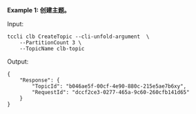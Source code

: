 **Example 1: 创建主题。**



Input: 

```
tccli clb CreateTopic --cli-unfold-argument  \
    --PartitionCount 3 \
    --TopicName clb-topic
```

Output: 
```
{
    "Response": {
        "TopicId": "b046ae5f-00cf-4e90-880c-215e5ae7b6xy",
        "RequestId": "dccf2ce3-0277-465a-9c60-260cfb141d65"
    }
}
```

